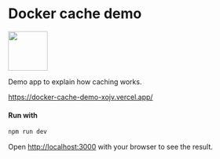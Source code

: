 # Docker cache demo
<img src="https://github.com/user-attachments/assets/25b79ad8-092d-47ea-91d7-6a22d17bf5f5" width="80" />

Demo app to explain how caching works.

https://docker-cache-demo-xojv.vercel.app/

#### Run with

```bash
npm run dev
```

Open [http://localhost:3000](http://localhost:3000) with your browser to see the result.
